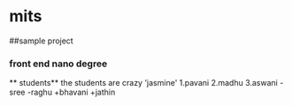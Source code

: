 # mits
##sample project
### front end nano degree
** students**
the students are crazy
'jasmine'
1.pavani
2.madhu
3.aswani
 -sree
-raghu
+bhavani
+jathin
